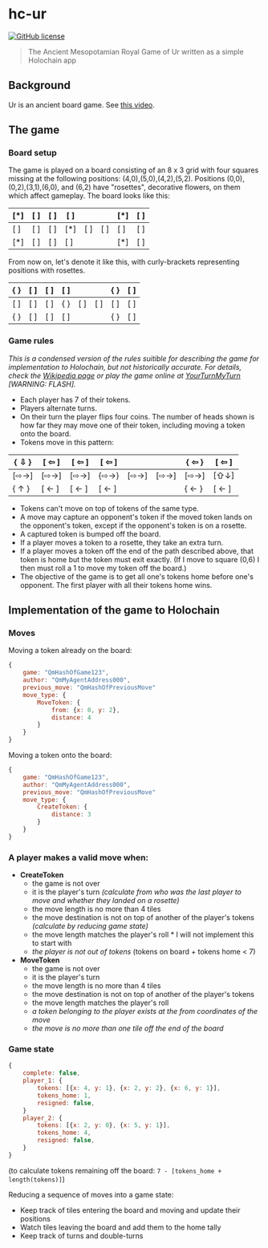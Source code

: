# hc-ur

[![GitHub license](https://img.shields.io/github/license/qubist/hc-ur.svg)](https://github.com/qubist/hc-ur/blob/master/LICENSE.txt)

> The Ancient Mesopotamian Royal Game of Ur written as a simple Holochain app

## Background

Ur is an ancient board game. See [this video](https://www.youtube.com/watch?v=WZskjLq040I).

## The game
### Board setup

The game is played on a board consisting of an 8 x 3 grid with four squares missing at the following positions: (4,0),(5,0),(4,2),(5,2). Positions (0,0),(0,2),(3,1),(6,0), and (6,2) have "rosettes", decorative flowers, on them which affect gameplay. The board looks like this:

| [\*] | [ ] | [ ] | [ ]  |     |     | [\*] | [ ] |
|------|-----|-----|------|-----|-----|------|-----|
| [ ]  | [ ] | [ ] | [\*] | [ ] | [ ] | [ ]  | [ ] |
| [\*] | [ ] | [ ] | [ ]  |     |     | [\*] | [ ] |

From now on, let's denote it like this, with curly-brackets representing positions with rosettes.

| { } | [ ] | [ ] | [ ] |     |     | { } | [ ] |
|-----|-----|-----|-----|-----|-----|-----|-----|
| [ ] | [ ] | [ ] | { } | [ ] | [ ] | [ ] | [ ] |
| { } | [ ] | [ ] | [ ] |     |     | { } | [ ] |

### Game rules

*This is a condensed version of the rules suitible for describing the game for implementation to Holochain, but not historically accurate. For details, check the [Wikipedia page](https://en.wikipedia.org/wiki/Royal_Game_of_Ur) or play the game online at [YourTurnMyTurn](https://www.yourturnmyturn.com/java/ur/index.php) [WARNING: FLASH].*

* Each player has 7 of their tokens.
* Players alternate turns.
* On their turn the player flips four coins. The number of heads shown is how far they may move one of their token, including moving a token onto the board.
* Tokens move in this pattern:

| { ⇩ }  | [ ⇦ ]  | [ ⇦ ]  | [ ⇦ ]  |      |      | { ⇦ }  | [ ⇦ ]  |
|--------|--------|--------|--------|------|------|--------|--------|
| [⇨→]   | [⇨→]   | [⇨→]   | {⇨→}   | [⇨→] | [⇨→] | [⇨→]   | [⇧↓]   |
| { ↑ }  | [ ← ]  | [ ← ]  | [ ← ]  |      |      | { ← }  | [ ← ]  |

* Tokens can't move on top of tokens of the same type.
* A move may capture an opponent's token if the moved token lands on the opponent's token, except if the opponent's token is on a rosette.
* A captured token is bumped off the board.
* If a player moves a token to a rosette, they take an extra turn.
* If a player moves a token off the end of the path described above, that token is home but the token must exit exactly. (If I move to square (0,6) I then must roll a 1 to move my token off the board.)
* The objective of the game is to get all one's tokens home before one's opponent. The first player with all their tokens home wins.

## Implementation of the game to Holochain

### Moves

Moving a token already on the board:
```javascript
{
    game: "QmHashOfGame123",
    author: "QmMyAgentAddress000",
    previous_move: "QmHashOfPreviousMove"
    move_type: {
        MoveToken: {
            from: {x: 0, y: 2},
            distance: 4
        }
    }
}
```
Moving a token onto the board:
```javascript
{
    game: "QmHashOfGame123",
    author: "QmMyAgentAddress000",
    previous_move: "QmHashOfPreviousMove"
    move_type: {
        CreateToken: {
            distance: 3
        }
    }
}
```

### A player makes a valid move when:

* **CreateToken**
  * the game is not over
  * it is the player's turn *(calculate from who was the last player to move and whether they landed on a rosette)*
  * the move length is no more than 4 tiles
  * the move destination is not on top of another of the player's tokens *(calculate by reducing game state)*
  * the move length matches the player's roll \* I will not implement this to start with
  * *the player is not out of tokens* (tokens on board + tokens home < 7)
* **MoveToken**
  * the game is not over
  * it is the player's turn
  * the move length is no more than 4 tiles
  * the move destination is not on top of another of the player's tokens
  * the move length matches the player's roll
  * *a token belonging to the player exists at the from coordinates of the move*
  * *the move is no more than one tile off the end of the board*

### Game state

```javascript
{
    complete: false,
    player_1: {
        tokens: [{x: 4, y: 1}, {x: 2, y: 2}, {x: 6, y: 1}],
        tokens_home: 1,
        resigned: false,
    }
    player_2: {
        tokens: [{x: 2, y: 0}, {x: 5, y: 1}],
        tokens_home: 4,
        resigned: false,
    }
}
```
(to calculate tokens remaining off the board: `7 - [tokens_home + length(tokens)]`)

Reducing a sequence of moves into a game state:

* Keep track of tiles entering the board and moving and update their positions
* Watch tiles leaving the board and add them to the home tally
* Keep track of turns and double-turns
